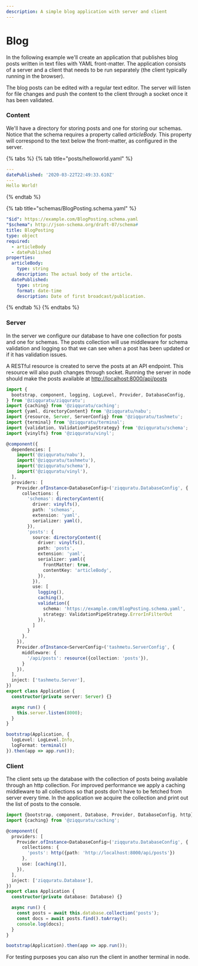 ```yaml
---
description: A simple blog application with server and client
---
```


# Blog

In the following example we'll create an application that publishes blog posts written in text files with YAML front-matter. The application consists of a server and a client that needs to be run separately \(the client typically running in the browser\). 

The blog posts can be edited with a regular text editor. The server will listen for file changes and push the content to the client through a socket once it has been validated.

### Content

We'll have a directory for storing posts and one for storing our schemas. Notice that the schema requires a property called _articleBody._ This property will correspond to the text below the front-matter, as configured in the server.

{% tabs %}
{% tab title="posts/helloworld.yaml" %}
```yaml
---
datePublished: '2020-03-22T22:49:33.610Z'
--- 
Hello World!
```
{% endtab %}

{% tab title="schemas/BlogPosting.schema.yaml" %}
```yaml
"$id": https://example.com/BlogPosting.schema.yaml
"$schema": http://json-schema.org/draft-07/schema#
title: BlogPosting
type: object
required:
  - articleBody
  - datePublished
properties:
  articleBody:
    type: string
    description: The actual body of the article.
  datePublished:
    type: string
    format: date-time
    description: Date of first broadcast/publication.
```
{% endtab %}
{% endtabs %}

### Server

In the server we configure our database to have one collection for posts and one for schemas. The posts collection will use middleware for schema validation and logging so that we can see when a post has been updated or if it has validation issues.

A RESTful resource is created to serve the posts at an API endpoint. This resource will also push changes through socket. Running the server in node should make the posts available at [http://localhost:8000/api/posts](http://localhost:8000/api/posts)

```typescript
import {
  bootstrap, component, logging, LogLevel, Provider, DatabaseConfig,
} from '@ziqquratu/ziqquratu';
import {caching} from '@ziqquratu/caching';
import {yaml, directoryContent} from '@ziqquratu/nabu';
import {resource, Server, ServerConfig} from '@ziqquratu/tashmetu';
import {terminal} from '@ziqquratu/terminal';
import {validation, ValidationPipeStrategy} from '@ziqquratu/schema';
import {vinylfs} from '@ziqquratu/vinyl';

@component({
  dependencies: [
    import('@ziqquratu/nabu'),
    import('@ziqquratu/tashmetu'),
    import('@ziqquratu/schema'),
    import('@ziqquratu/vinyl'),
  ],
  providers: [
    Provider.ofInstance<DatabaseConfig>('ziqquratu.DatabaseConfig', {
      collections: {
        'schemas': directoryContent({
          driver: vinylfs(),
          path: 'schemas',
          extension: 'yaml',
          serializer: yaml(),
        }),
        'posts': {
          source: directoryContent({
            driver: vinylfs(),
            path: 'posts',
            extension: 'yaml',
            serializer: yaml({
              frontMatter: true,
              contentKey: 'articleBody',
            }),
          }),
          use: [
            logging(),
            caching(),
            validation({
              schema: 'https://example.com/BlogPosting.schema.yaml',
              strategy: ValidationPipeStrategy.ErrorInFilterOut
            }),
          ]
        }
      },
    }),
    Provider.ofInstance<ServerConfig>('tashmetu.ServerConfig', {
      middleware: {
        '/api/posts': resource({collection: 'posts'}),
      }
    }),
  ],
  inject: ['tashmetu.Server'],
})
export class Application {
  constructor(private server: Server) {}

  async run() {
    this.server.listen(8000);
  }
}

bootstrap(Application, {
  logLevel: LogLevel.Info,
  logFormat: terminal()
}).then(app => app.run());

```

### Client

The client sets up the database with the collection of posts being available through an http collection. For improved performance we apply a caching middleware to all collections so that posts don't have to be fetched from server every time. In the application we acquire the collection and print out the list of posts to the console.

```typescript
import {bootstrap, component, Database, Provider, DatabaseConfig, http} from '@ziqquratu/ziqquratu';
import {caching} from '@ziqquratu/caching';

@component({
  providers: [
    Provider.ofInstance<DatabaseConfig>('ziqquratu.DatabaseConfig', {
      collections: {
        'posts': http({path: 'http://localhost:8000/api/posts'})
      },
      use: [caching()],
    }),
  ],
  inject: ['ziqquratu.Database'],
})
export class Application {
  constructor(private database: Database) {}

  async run() {
    const posts = await this.database.collection('posts');
    const docs = await posts.find().toArray();
    console.log(docs);
  }
}

bootstrap(Application).then(app => app.run());
```

For testing purposes you can also run the client in another terminal in node.

